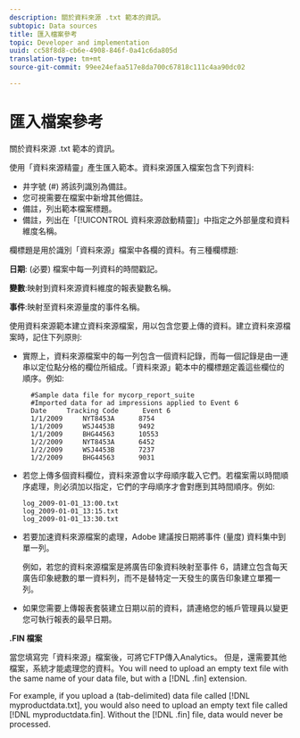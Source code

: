 ```yaml
---
description: 關於資料來源 .txt 範本的資訊。
subtopic: Data sources
title: 匯入檔案參考
topic: Developer and implementation
uuid: cc58f8d8-cb6e-4908-846f-0a41c6da805d
translation-type: tm+mt
source-git-commit: 99ee24efaa517e8da700c67818c111c4aa90dc02

---
```



# 匯入檔案參考

關於資料來源 .txt 範本的資訊。

使用「資料來源精靈」產生匯入範本。資料來源匯入檔案包含下列資料:

* 井字號 (#) 將該列識別為備註。
* 您可視需要在檔案中新增其他備註。
* 備註，列出範本檔案標題。
* 備註，列出在「[!UICONTROL 資料來源啟動精靈]」中指定之外部量度和資料維度名稱。

欄標題是用於識別「資料來源」檔案中各欄的資料。有三種欄標題:

**日期**: (必要) 檔案中每一列資料的時間戳記。

**變數**:映射到資料來源資料維度的報表變數名稱。

**事件**:映射至資料來源量度的事件名稱。

使用資料來源範本建立資料來源檔案，用以包含您要上傳的資料。建立資料來源檔案時，記住下列原則:

* 實際上，資料來源檔案中的每一列包含一個資料記錄，而每一個記錄是由一連串以定位點分格的欄位所組成。「資料來源」範本中的欄標題定義這些欄位的順序。例如:

   ```
     #Sample data file for mycorp_report_suite 
     #Imported data for ad impressions applied to Event 6
     Date     Tracking Code      Event 6 
     1/1/2009     NYT8453A      8754
     1/1/2009     WSJ4453B      9492
     1/1/2009     BHG44563      10553
     1/2/2009     NYT8453A      6452
     1/2/2009     WSJ4453B      7237
     1/2/2009     BHG44563      9031
   ```

* 若您上傳多個資料欄位，資料來源會以字母順序載入它們。若檔案需以時間順序處理，則必須加以指定，它們的字母順序才會對應到其時間順序。例如:

   ```
   log_2009-01-01_13:00.txt
   log_2009-01-01_13:15.txt
   log_2009-01-01_13:30.txt
   ```

* 若要加速資料來源檔案的處理，Adobe 建議按日期將事件 (量度) 資料集中到單一列。

   例如，若您的資料來源檔案是將廣告印象資料映射至事件 6，請建立包含每天廣告印象總數的單一資料列，而不是替特定一天發生的廣告印象建立單獨一列。
* 如果您需要上傳報表套裝建立日期以前的資料，請連絡您的帳戶管理員以變更您可執行報表的最早日期。

**.FIN 檔案**

當您填寫完「資料來源」檔案後，可將它FTP傳入Analytics。 但是，還需要其他檔案，系統才能處理您的資料。You will need to upload an empty text file with the same name of your data file, but with a [!DNL .fin] extension.

For example, if you upload a (tab-delimited) data file called [!DNL myproductdata.txt], you would also need to upload an empty text file called [!DNL myproductdata.fin]. Without the [!DNL .fin] file, data would never be processed.

